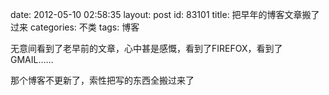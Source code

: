 date: 2012-05-10 02:58:35
layout: post
id: 83101
title: 把早年的博客文章搬了过来
categories: 不类
tags: 博客

无意间看到了老早前的文章，心中甚是感慨，看到了FIREFOX，看到了GMAIL……

那个博客不更新了，索性把写的东西全搬过来了

